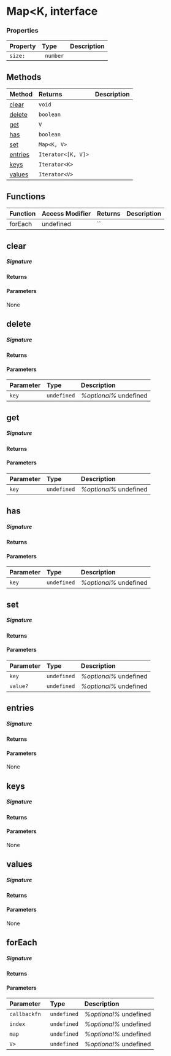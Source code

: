 # Map<K, interface





### Properties

| Property	   | Type	| Description|
|:-------------|:-------|:-----------|
|`size:`      |` number` |  |




## Methods

| Method	   |  Returns	| Description|
|:-------------|:-------|:-----------|
|[clear](#clear)      | ` void `|  |
|[delete](#delete)      | ` boolean `|  |
|[get](#get)      | ` V `|  |
|[has](#has)      | ` boolean `|  |
|[set](#set)      | ` Map<K, V> `|  |
|[entries](#entries)      | ` Iterator<[K, V]> `|  |
|[keys](#keys)      | ` Iterator<K> `|  |
|[values](#values)      | ` Iterator<V> `|  |



## Functions

| Function	   | Access Modifier | Returns	| Description|
|:-------------|:----|:-------|:-----------|
|forEach      | undefined | `` |  |



## clear



##### Signature

#### Returns

#### Parameters
None


## delete



##### Signature

#### Returns

#### Parameters


| Parameter	   | Type    | Description |
|:-------------|:---------------|:------------|
| `key `    | `undefined` | _%optional%_ undefined |


## get



##### Signature

#### Returns

#### Parameters


| Parameter	   | Type    | Description |
|:-------------|:---------------|:------------|
| `key `    | `undefined` | _%optional%_ undefined |


## has



##### Signature

#### Returns

#### Parameters


| Parameter	   | Type    | Description |
|:-------------|:---------------|:------------|
| `key `    | `undefined` | _%optional%_ undefined |


## set



##### Signature

#### Returns

#### Parameters


| Parameter	   | Type    | Description |
|:-------------|:---------------|:------------|
| `key `    | `undefined` | _%optional%_ undefined |
| `value? `    | `undefined` | _%optional%_ undefined |


## entries



##### Signature

#### Returns

#### Parameters
None


## keys



##### Signature

#### Returns

#### Parameters
None


## values



##### Signature

#### Returns

#### Parameters
None


## forEach



##### Signature

#### Returns

#### Parameters


| Parameter	   | Type    | Description |
|:-------------|:---------------|:------------|
| `callbackfn `    | `undefined` | _%optional%_ undefined |
| `index `    | `undefined` | _%optional%_ undefined |
| `map `    | `undefined` | _%optional%_ undefined |
| `V> `    | `undefined` | _%optional%_ undefined |

